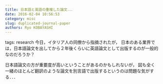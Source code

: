 ```yaml
---
title: 日本語と英語の重複した論文．．．
date: 2016-02-04 10:56:53
category: misc
slug: duplicated-journal-paper
authors: Ryo KOBAYASHI
---
```


tags: research
今日，イタリア人の同僚から指摘されたが，
日本のある業界では，日本語論文を出してから２年後くらいに英語論文として出版するのが一般的なのだろうか？

日本語論文の方が重要度が高いということがあるのかもしれないが，
図も全く一緒のほとんど翻訳のような論文を別言語で出版するというのは問題な気がする．．．
